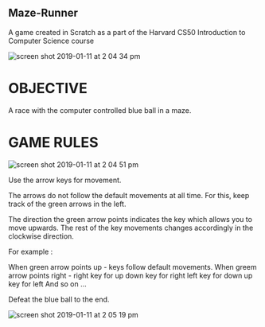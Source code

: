 ## Maze-Runner
A game created in Scratch as a part of the Harvard CS50 Introduction to Computer Science course
                 
![screen shot 2019-01-11 at 2 04 34 pm](https://user-images.githubusercontent.com/33155983/51022778-2a03e500-15ab-11e9-943a-f627116ccc1c.jpg)

# OBJECTIVE

A race with the computer controlled blue ball in a maze. 

# GAME RULES 

![screen shot 2019-01-11 at 2 04 51 pm](https://user-images.githubusercontent.com/33155983/51022781-2cfed580-15ab-11e9-818d-8e8c7876766e.jpg)

Use the arrow keys for movement.

The arrows do not follow the default movements at all time. For this, keep track of the green arrows in the left.

The direction the green arrow points indicates the key which allows you to move upwards. 
The rest of the key movements changes accordingly in the clockwise direction.

For example :

When green arrow points up - keys follow default movements.
When greem arrow points right - right key for up
                                down key for right
                                left key for down
                                up key for left
And so on ...

Defeat the blue ball to the end.

![screen shot 2019-01-11 at 2 05 19 pm](https://user-images.githubusercontent.com/33155983/51022793-312af300-15ab-11e9-9341-f9145409b0e6.jpg)

